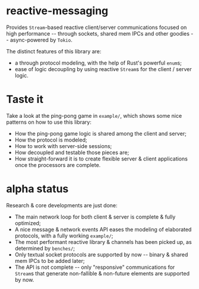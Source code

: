 # reactive-messaging

Provides `Stream`-based reactive client/server communications focused on high performance -- through sockets, shared mem IPCs and other goodies -- async-powered by `Tokio`.

The distinct features of this library are:
  - a through protocol modeling, with the help of Rust's powerful `enum`s;
  - ease of logic decoupling by using reactive `Stream`s for the client / server logic.


# Taste it

Take a look at the ping-pong game in `example/`, which shows some nice patterns on how to use this library:
  - How the ping-pong game logic is shared among the client and server;
  - How the protocol is modeled;
  - How to work with server-side sessions;
  - How decoupled and testable those pieces are;
  - How straight-forward it is to create flexible server & client applications once the processors are complete. 


# alpha status
Research & core developments are just done:
  - The main network loop for both client & server is complete & fully optimized;
  - A nice message & network events API eases the modeling of elaborated protocols, with a fully working `example/`;
  - The most performant reactive library & channels has been picked up, as determined by `benches/`;
  - Only textual socket protocols are supported by now -- binary & shared mem IPCs to be added later;
  - The API is not complete -- only "responsive" communications for `Stream`s that generate non-fallible & non-future elements are supported by now.